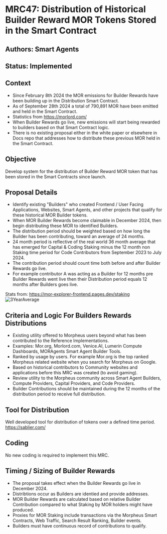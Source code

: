 # MRC47: Distribution of Historical Builder Reward MOR Tokens Stored in the Smart Contract
## Authors: Smart Agents
## Status: Implemented

## Context
- Since February 8th 2024 the MOR emissions for Builder Rewards have been building up in the Distribution Smart Contract.
- As of September 28th 2024 a total of 790,891 MOR have been emitted and held in the Smart Contract.
- Statistics from https://morlord.com/ 
- When Builder Rewards go live, new emissions will start being rewarded to builders based on that Smart Contract logic.
- There is no existing proposal either in the white paper or elsewhere in Docs repo that addresses how to distribute these previous MOR held in the Smart Contract.

## Objective
Develop system for the distribution of Builder Reward MOR token that has been stored in the Smart Contracts since launch.

## Proposal Details
- Identify existing "Builders" who created Frontend / User Facing Applications, Websites, Smart Agents, and other projects that qualify for these historical MOR Builder tokens.
- When MOR Builder Rewards become claimable in December 2024, then begin distributing these MOR to identified Builders.
- The distribution period should be weighted based on how long the Builder has been contributing, toward an average of 24 months.
- 24 month period is reflective of the real world 36 month average that has emerged for Capital & Coding Staking minus the 12 month non Staking time period for Code Contributors from September 2023 to July 2024.
- The contribution period should count time both before and after Builder Rewards go live.
- For example contributor A was acting as a Builder for 12 months pre Builder Rewards went live then their Distribution period equals 12 months after Builders goes live. 

Stats from: https://mor-explorer-frontend.pages.dev/staking
![3YearAverage](https://github.com/user-attachments/assets/59c0a399-d63b-4044-bf08-c6b49e8b763d)

## Criteria and Logic For Builders Rewards Distributions
- Existing utility offered to Morpheus users beyond what has been contributed to the Reference Implementations.
- Examples: Mor.org, Morlord.com, Venice.AI, Lumerin Compute Dashboards, MORAgents Smart Agent Builder Tools.
- Ranked by usage by users. For example Mor.org is the top ranked Morpheus related website when you search for Morpheus on Google.
- Based on historical contributors to Community websites and applications before this MRC was created (to avoid gaming).
- Review utility to the Morpheus community across Smart Agent Builders, Compute Providers, Capital Providers, and Code Providers.
- Builder Contributions should be maintained during the 12 months of the distribution period to receive full distribution.

## Tool for Distribution
Well developed tool for distribution of tokens over a defined time period.
https://sablier.com/

## Coding
No new coding is required to implement this MRC.

## Timing / Sizing of Builder Rewards
- The proposal takes effect when the Builder Rewards go live in December 2024.
- Distribtions occur as Builders are identied and provide addresses.
- MOR Builder Rewards are calculated based on relative Builder Contribution compared to what Staking by MOR holders might have produced.
- Proxies for MOR Staking include transactions via the Morpheus Smart Contracts, Web Traffic, Search Result Ranking, Builder events.  
- Builders must have continuous record of contributions to qualify.
